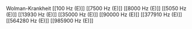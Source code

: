 Wolman-Krankheit
[[100 Hz (E)]]
[[7500 Hz (E)]]
[[8000 Hz (E)]]
[[5050 Hz (E)]]
[[13930 Hz (E)]]
[[35000 Hz (E)]]
[[90000 Hz (E)]]
[[377910 Hz (E)]]
[[564280 Hz (E)]]
[[985900 Hz (E)]]